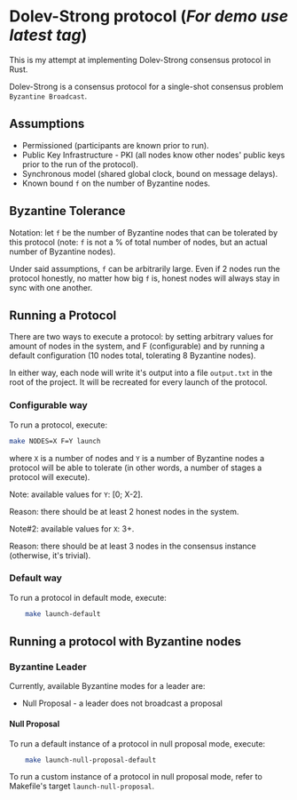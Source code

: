 # Dolev-Strong protocol (***For demo use latest tag***)

This is my attempt at implementing Dolev-Strong consensus protocol in Rust.

Dolev-Strong is a consensus protocol for a single-shot consensus problem `Byzantine Broadcast`.

## Assumptions

* Permissioned (participants are known prior to run).
* Public Key Infrastructure - PKI (all nodes know other nodes' public keys prior to the run of the protocol).
* Synchronous model (shared global clock, bound on message delays).
* Known bound `f` on the number of Byzantine nodes.

## Byzantine Tolerance

Notation: let `f` be the number of Byzantine nodes that can be tolerated by this protocol (note: `f` is not a % of total number of nodes, but an actual number of Byzantine nodes).

Under said assumptions, `f` can be arbitrarily large. Even if 2 nodes run the protocol honestly, no matter how big `f` is, honest nodes will always stay in sync with one another.

## Running a Protocol

There are two ways to execute a protocol: by setting arbitrary values for amount of nodes in the system, and F (configurable)
and by running a default configuration (10 nodes total, tolerating 8 Byzantine nodes).

In either way, each node will write it's output into a file `output.txt` in the root of the project.
It will be recreated for every launch of the protocol.

### Configurable way

To run a protocol, execute:

```bash
make NODES=X F=Y launch
```

where `X` is a number of nodes and `Y` is a number of Byzantine nodes a protocol will be able to tolerate
(in other words, a number of stages a protocol will execute).

Note: available values for `Y`: [0; X-2].

Reason: there should be at least 2 honest nodes in the system.

Note#2: available values for `X`: 3+.

Reason: there should be at least 3 nodes in the consensus instance (otherwise, it's trivial).

### Default way

To run a protocol in default mode, execute:

```bash
    make launch-default
```

## Running a protocol with Byzantine nodes

### Byzantine Leader

Currently, available Byzantine modes for a leader are:

* Null Proposal - a leader does not broadcast a proposal

#### Null Proposal

To run a default instance of a protocol in null proposal mode, execute:

```bash
    make launch-null-proposal-default
```

To run a custom instance of a protocol in null proposal mode, refer to Makefile's target `launch-null-proposal`.
